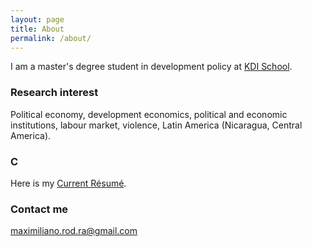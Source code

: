 ```yaml
---
layout: page
title: About
permalink: /about/
---
```


I am a master's degree student in development policy at [KDI School](https://www.kdischool.ac.kr).

### Research interest

Political economy, development economics, political and economic institutions, labour market, violence, Latin America (Nicaragua, Central America).

### C
Here is my [Current Résumé](https://rrmaximiliano.github.io/Articles/CV160523.pdf).

### Contact me

[maximiliano.rod.ra@gmail.com](mailto:maximiliano.rod.ra@gmail.com)
